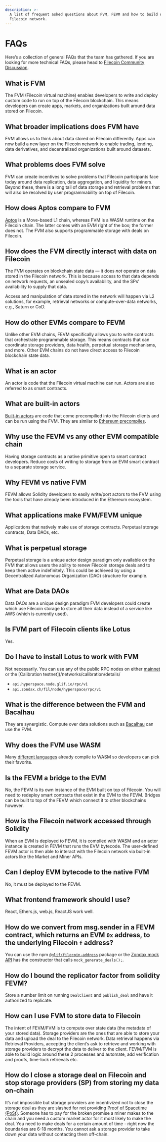 ```yaml
---
description: >-
  A list of frequent asked questions about FVM, FEVM and how to build on
  Filecoin network.
---
```


# FAQs

Here’s a collection of general FAQs that the team has gathered. If you are looking for more technical FAQs, please head to [Filecoin Community Discussion](https://github.com/filecoin-project/community/discussions/categories/q-a).

## **What is FVM**

The FVM (Filecoin virtual machine) enables developers to write and deploy custom code to run on top of the Filecoin blockchain. This means developers can create apps, markets, and organizations built around data stored on Filecoin.

## **What broader implications does FVM have**

FVM allows us to think about data stored on Filecoin differently. Apps can now build a new layer on the Filecoin network to enable trading, lending, data derivatives, and decentralized organizations built around datasets.

## **What problems does FVM solve**

FVM can create incentives to solve problems that Filecoin participants face today around data replication, data aggregation, and liquidity for miners. Beyond these, there is a long tail of data storage and retrieval problems that will also be resolved by user programmability on top of Filecoin.

## **How does Aptos compare to FVM**

[Aptos](https://aptoslabs.com/) is a Move-based L1 chain, whereas FVM is a WASM runtime on the Filecoin chain. The latter comes with an EVM right of the box; the former does not. The FVM also supports programmable storage with deals on Filecoin.

## **How does the FVM directly interact with data on Filecoin**

The FVM operates on blockchain state data — it does _not_ operate on data stored in the Filecoin network. This is because access to that data depends on network requests, an unsealed copy’s availability, and the SPs’ availability to supply that data.

Access and manipulation of data stored in the network will happen via L2 solutions, for example, retrieval networks or compute-over-data networks, e.g., Saturn or CoD.

## **How do other EVMs compare to FEVM**

Unlike other EVM chains, FEVM specifically allows you to write contracts that orchestrate programmable storage. This means contracts that can coordinate storage providers, data health, perpetual storage mechanisms, and more. Other EVM chains do not have direct access to Filecoin blockchain state data.

## **What is an actor**

An actor is code that the Filecoin virtual machine can run. Actors are also referred to as smart contracts.

## **What are built-in actors**

[Built-in actors](https://github.com/filecoin-project/builtin-actors) are code that come precompilied into the Filecoin clients and can be run using the FVM. They are similar to [Ethereum precompiles](https://www.evm.codes/precompiled?fork=merge).

## **Why use the FEVM vs any other EVM compatible chain**

Having storage contracts as a native primitive open to smart contract developers. Reduce costs of writing to storage from an EVM smart contract to a separate storage service.

## **Why FEVM vs native FVM**

FEVM allows Solidity developers to easily write/port actors to the FVM using the tools that have already been introduced in the Ethereum ecosystem.

## **What applications make FVM/FEVM unique**

Applications that natively make use of storage contracts. Perpetual storage contracts, Data DAOs, etc.

## **What is perpetual storage**

Perpetual storage is a unique actor design paradigm only available on the FVM that allows users the ability to renew Filecoin storage deals and to keep them active indefinitely. This could be achieved by using a Decentralized Autonomous Organization (DAO) structure for example.

## **What are Data DAOs**

Data DAOs are a unique design paradigm FVM developers could create which use Filecoin storage to store all their data instead of a service like AWS (which is currently used).

## **Is FVM part of Filecoin clients like Lotus**

Yes.

## **Do I have to install Lotus to work with FVM**

Not necessarily. You can use any of the public RPC nodes on either [mainnet](../../networks/mainnet/) or the \[Calibration testnet]\(/networks/calibration/details/

* `api.hyperspace.node.glif.io/rpc/v1`
* `api.zondax.ch/fil/node/hyperspace/rpc/v1`

## **What is the difference between the FVM and Bacalhau**

They are synergistic. Compute over data solutions such as [Bacalhau](https://github.com/filecoin-project/bacalhau) can use the FVM.

## **Why does the FVM use WASM**

Many [different languages](https://github.com/appcypher/awesome-wasm-langs) already compile to WASM so developers can pick their favorite.

## **Is the FEVM a bridge to the EVM**

No, the FEVM is its own instance of the EVM built on top of Filecoin. You will need to redeploy smart contracts that exist in the EVM to the FEVM. Bridges can be built to top of the FEVM which connect it to other blockchains however.

## **How is the Filecoin network accessed through Solidity**

When an EVM is deployed to FEVM, it is compiled with WASM and an actor instance is created in FEVM that runs the EVM bytecode. The user-defined FEVM actor is then able to interact with the Filecoin network via built-in actors like the Market and Miner APIs.

## **Can I deploy EVM bytecode to the native FVM**

No, it must be deployed to the FEVM.

## **What frontend framework should I use?**

React, Ethers.js, web.js, ReactJS work well.

## **How do we convert from msg.sender in a FEVM contract, which returns an EVM `0x` address, to the underlying Filecoin `f` address?**

You can use the npm [`@glif/filecoin-address`](https://www.npmjs.com/package/@glif/filecoin-address) package or the [Zondax mock API](https://github.com/Zondax/fevm-solidity-mock-api) has the constructor that calls `mock_generate_deals();`.

## **How do I bound the replicator factor from solidity FEVM?**

Store a number limit on running `DealClient` and `publish_deal` and have it authorized to replicate.

## **How can I use FVM to store data to Filecoin**

The intent of FEVM/FVM is to compute over state data (the metadata of your stored data). Storage providers are the ones that are able to store your data and upload the deal to the Filecoin network. Data retrieval happens via Retrieval Providers, accepting the client’s ask to retrieve and working with storage providers to decrypt the data to deliver to the client. FEVM/FVM is able to build logic around these 2 processes and automate, add verification and proofs, time-lock retrievals etc.

## **How do I close a storage deal on Filecoin and stop storage providers (SP) from storing my data on-chain**

It’s not impossible but storage providers are incentivized not to close the storage deal as they are slashed for not providing [Proof of Spacetime (PoSt)](../../reference/general/glossary.md#proof-of-spacetime-post). Someone has to pay for the broken promise a miner makes to the chain and you need a custom market actor for it most likely to make the deal. You need to make deals for a certain amount of time - right now the boundaries are 6-18 months. You cannot ask a storage provider to take down your data without contacting them off-chain.

